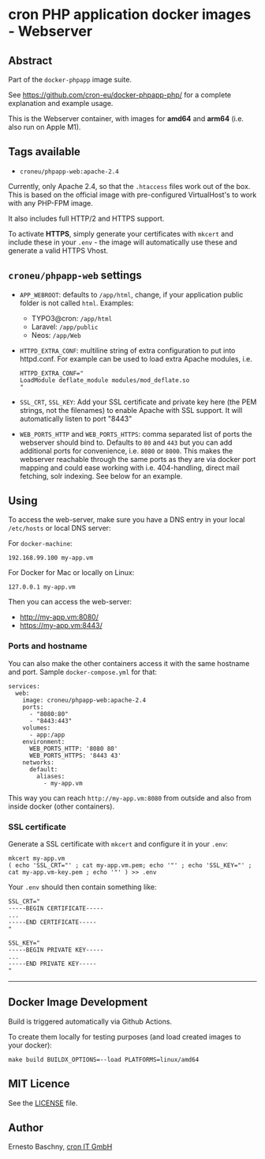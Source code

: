 # cron PHP application docker images - Webserver

## Abstract

Part of the `docker-phpapp` image suite.

See https://github.com/cron-eu/docker-phpapp-php/ for a complete explanation and
example usage.

This is the Webserver container, with images for **amd64** and **arm64** (i.e. also run on Apple M1).

## Tags available

* `croneu/phpapp-web:apache-2.4`

Currently, only Apache 2.4, so that the `.htaccess` files work out of the box. This
is based on the official image with pre-configured VirtualHost's to work with any
PHP-FPM image.

It also includes full HTTP/2 and HTTPS support.

To activate **HTTPS**, simply generate your certificates with `mkcert` and include these
in your `.env` - the image will automatically use these and generate a valid HTTPS
Vhost.

## `croneu/phpapp-web` settings

* `APP_WEBROOT`: defaults to `/app/html`, change, if your application public folder  is not
  called `html`. Examples:
   * TYPO3@cron: `/app/html`
   * Laravel:  `/app/public`
   * Neos:  `/app/Web`

* `HTTPD_EXTRA_CONF`: multiline string of extra configuration to put into httpd.conf. For example
  can be used to load extra Apache modules, i.e.
  ```
  HTTPD_EXTRA_CONF="
  LoadModule deflate_module modules/mod_deflate.so
  "
  ```

* `SSL_CRT`, `SSL_KEY`: Add your SSL certificate and private key here (the PEM strings,
  not the filenames) to enable Apache with SSL support. It will automatically listen to port "8443"

* `WEB_PORTS_HTTP` and `WEB_PORTS_HTTPS`: comma separated list of ports the webserver should bind
  to. Defaults to `80` and `443` but you can add additional ports for convenience, i.e. `8080`
  or `8000`. This makes the webserver reachable through the same ports as they are via docker
  port mapping and could ease working with i.e. 404-handling, direct mail fetching, solr indexing. See below for an example.

## Using

To access the web-server, make sure you have a DNS entry in your local `/etc/hosts`
or local DNS server:

For `docker-machine`:
```
192.168.99.100 my-app.vm
```

For Docker for Mac or locally on Linux:
```
127.0.0.1 my-app.vm
```

Then you can access the web-server:

* http://my-app.vm:8080/
* https://my-app.vm:8443/

### Ports and hostname

You can also make the other containers access it with the same hostname and port.
Sample `docker-compose.yml` for that:

```
services:
  web:
    image: croneu/phpapp-web:apache-2.4
    ports:
      - "8080:80"
      - "8443:443"
    volumes:
      - app:/app
    environment:
      WEB_PORTS_HTTP: '8080 80'
      WEB_PORTS_HTTPS: '8443 43'
    networks:
      default:
        aliases:
          - my-app.vm
```

This way you can reach `http://my-app.vm:8080` from outside and also from inside docker
(other containers).

### SSL certificate

Generate a SSL certificate with `mkcert` and configure it in your `.env`:
```
mkcert my-app.vm
( echo 'SSL_CRT="' ; cat my-app.vm.pem; echo '"' ; echo 'SSL_KEY="' ; cat my-app.vm-key.pem ; echo '"' ) >> .env
```

Your `.env` should then contain something like:

```
SSL_CRT="
-----BEGIN CERTIFICATE-----
...
-----END CERTIFICATE-----
"

SSL_KEY="
-----BEGIN PRIVATE KEY-----
...
-----END PRIVATE KEY-----
"
```

----

## Docker Image Development

Build is triggered automatically via Github Actions.

To create them locally for testing purposes (and load created images to your docker):

```
make build BUILDX_OPTIONS=--load PLATFORMS=linux/amd64
```

## MIT Licence

See the [LICENSE](LICENSE) file.

## Author

Ernesto Baschny, [cron IT GmbH](https://www.cron.eu)